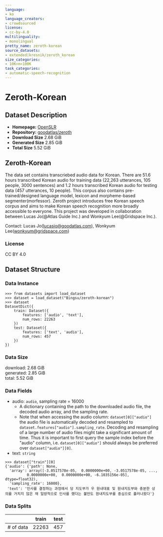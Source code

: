 ```yaml
---
language:
- ko
language_creators:
- crowdsourced
license:
- cc-by-4.0
multilinguality:
- monolingual
pretty_name: zeroth-korean
source_datasets:
- extended|kresnik/zeroth_korean
size_categories:
- 10K<n<100K
task_categories:
- automatic-speech-recognition
---
```

# Zeroth-Korean
## Dataset Description
- **Homepage:** [OpenSLR](https://www.openslr.org/40/)
- **Repository:** [goodatlas/zeroth](https://github.com/goodatlas/zeroth)
- **Download Size** 2.68 GiB
- **Generated Size** 2.85 GiB
- **Total Size** 5.52 GiB

## Zeroth-Korean

The data set contains transcriebed audio data for Korean. There are 51.6 hours transcribed Korean audio for training data (22,263 utterances, 105 people, 3000 sentences) and 1.2 hours transcribed Korean audio for testing data (457 utterances, 10 people). This corpus also contains pre-trained/designed language model, lexicon and morpheme-based segmenter(morfessor).
Zeroth project introduces free Korean speech corpus and aims to make Korean speech recognition more broadly accessible to everyone.
This project was developed in collaboration between Lucas Jo(@Atlas Guide Inc.) and Wonkyum Lee(@Gridspace Inc.).

Contact: Lucas Jo(lucasjo@goodatlas.com), Wonkyum Lee(wonkyum@gridspace.com)

### License

CC BY 4.0

## Dataset Structure

### Data Instance

```pycon
>>> from datasets import load_dataset
>>> dataset = load_dataset("Bingsu/zeroth-korean")
>>> dataset
DatasetDict({
    train: Dataset({
        features: ['audio', 'text'],
        num_rows: 22263
    })
    test: Dataset({
        features: ['text', 'audio'],
        num_rows: 457
    })
})
```

### Data Size

download: 2.68 GiB<br>
generated: 2.85 GiB<br>
total: 5.52 GiB

### Data Fields

- audio: `audio`, sampling rate = 16000
    - A dictionary containing the path to the downloaded audio file, the decoded audio array, and the sampling rate.
    - Note that when accessing the audio column: `dataset[0]["audio"]` the audio file is automatically decoded and resampled to `dataset.features["audio"].sampling_rate`. Decoding and resampling of a large number of audio files might take a significant amount of time. Thus it is important to first query the sample index before the "audio" column, i.e. `dataset[0]["audio"]` should always be preferred over `dataset["audio"][0]`.
- text: `string`

```pycon
>>> dataset["train"][0]
{'audio': {'path': None,
  'array': array([-3.0517578e-05,  0.0000000e+00, -3.0517578e-05, ...,
          0.0000000e+00,  0.0000000e+00, -6.1035156e-05], dtype=float32),
  'sampling_rate': 16000},
 'text': '인사를 결정하는 과정에서 당 지도부가 우 원내대표 및 원내지도부와 충분한 상의를 거치지 않은 채 일방적으로 인사를 했다는 불만도 원내지도부를 중심으로 흘러나왔다'}
```


### Data Splits

|            |   train  |  test |
| ---------- | -------- | ----- |
| # of data  |    22263 |   457 |
